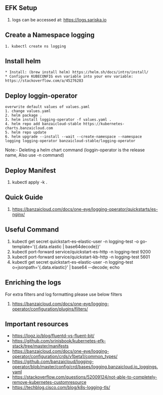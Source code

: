 ## EFK Setup

 1. logs can be accessed at: https://logs.sariska.io
   

## Create a Namespace logging
    1. kubectl create ns logging

## Install helm
    * Install: (brew install helm) https://helm.sh/docs/intro/install/ 
    * Configure KUBECONFIG evn variable into your env variable: https://stackoverflow.com/a/45276283 

## Deploy loggin-operator
    
    overwrite default values of values.yaml
    1. change values.yaml
    2. helm package .
    3. helm install logging-operator -f values.yaml .
    4. helm repo add banzaicloud-stable https://kubernetes-charts.banzaicloud.com
    5. helm repo update
    6. helm upgrade --install --wait --create-namespace --namespace logging logging-operator banzaicloud-stable/logging-operator
Note:- Deleting a helm chart command (loggin-operator is the release name, Also use -n command)

## Deploy Manifest

1. kubectl apply -k .
 
## Quick Guide

1. https://banzaicloud.com/docs/one-eye/logging-operator/quickstarts/es-nginx/


## Useful Command

1. kubectl get secret quickstart-es-elastic-user -n logging-test -o go-template='{{.data.elastic | base64decode}}'
2. kubectl port-forward service/quickstart-es-http -n logging-test 9200
3. kubectl port-forward service/quickstart-kb-http -n logging-test 5601
4. kubectl get secret quickstart-es-elastic-user  -n logging-test o=jsonpath='{.data.elastic}' | base64 --decode; echo

## Enriching the logs

  For extra filters and log formatting please use below filters
 
1. https://banzaicloud.com/docs/one-eye/logging-operator/configuration/plugins/filters/


## Important resources
* https://logz.io/blog/fluentd-vs-fluent-bit/
* https://github.com/srinisbook/kubernetes-efk-stack/tree/master/manifests
* https://banzaicloud.com/docs/one-eye/logging-operator/configuration/crds/v1beta1/common_types/
* https://github.com/banzaicloud/logging-operator/blob/master/config/crd/bases/logging.banzaicloud.io_loggings.yaml
* https://stackoverflow.com/questions/52009124/not-able-to-completely-remove-kubernetes-customresource
* https://techblog.cisco.com/blog/k8s-logging-tls/


